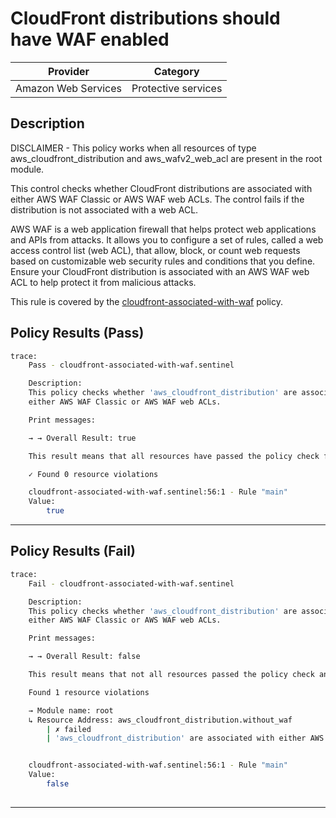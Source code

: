 # CloudFront distributions should have WAF enabled

| Provider            |       Category      |
|---------------------| --------------------|
| Amazon Web Services | Protective services |

## Description

DISCLAIMER - This policy works when all resources of type aws_cloudfront_distribution and aws_wafv2_web_acl are present in the root module.

This control checks whether CloudFront distributions are associated with either AWS WAF Classic or AWS WAF web ACLs. The control fails if the distribution is not associated with a web ACL.

AWS WAF is a web application firewall that helps protect web applications and APIs from attacks. It allows you to configure a set of rules, called a web access control list (web ACL), that allow, block, or count web requests based on customizable web security rules and conditions that you define. Ensure your CloudFront distribution is associated with an AWS WAF web ACL to help protect it from malicious attacks.

This rule is covered by the [cloudfront-associated-with-waf](https://github.com/hashicorp/policy-library-FSBP-Policy-Set-for-AWS-Terraform/blob/main/policies/cloudfront/cloudfront-associated-with-waf.sentinel) policy.

## Policy Results (Pass)
```bash
trace:
    Pass - cloudfront-associated-with-waf.sentinel

    Description:
    This policy checks whether 'aws_cloudfront_distribution' are associated with
    either AWS WAF Classic or AWS WAF web ACLs.

    Print messages:

    → → Overall Result: true

    This result means that all resources have passed the policy check for the policy cloudfront-associated-with-waf.

    ✓ Found 0 resource violations

    cloudfront-associated-with-waf.sentinel:56:1 - Rule "main"
    Value:
        true

```

---

## Policy Results (Fail)
```bash
trace:
    Fail - cloudfront-associated-with-waf.sentinel

    Description:
    This policy checks whether 'aws_cloudfront_distribution' are associated with
    either AWS WAF Classic or AWS WAF web ACLs.

    Print messages:

    → → Overall Result: false

    This result means that not all resources passed the policy check and the protected behavior is not allowed for the policy cloudfront-associated-with-waf.

    Found 1 resource violations

    → Module name: root
    ↳ Resource Address: aws_cloudfront_distribution.without_waf
        | ✗ failed
        | 'aws_cloudfront_distribution' are associated with either AWS WAF Classic or AWS WAF web ACLs. Refer to https://docs.aws.amazon.com/securityhub/latest/userguide/cloudfront-controls.html#cloudfront-6 for more details.


    cloudfront-associated-with-waf.sentinel:56:1 - Rule "main"
    Value:
        false
        
```
---